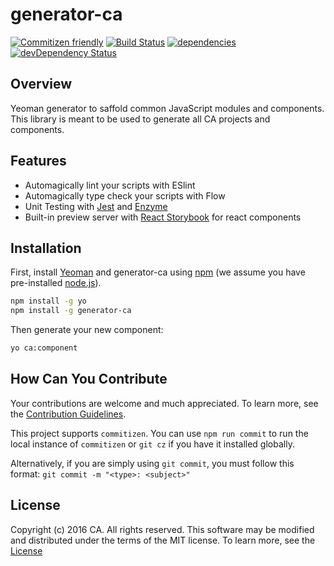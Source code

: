 # generator-ca
[![Commitizen friendly](https://img.shields.io/badge/commitizen-friendly-brightgreen.svg)](http://commitizen.github.io/cz-cli/)
[![Build Status](https://travis-ci.org/caapim/generator-ca.svg?branch=master)](https://travis-ci.org/caapim/generator-ca)
[![dependencies](https://david-dm.org/caapim/generator-ca.svg)](https://david-dm.org/caapim/generator-ca)
[![devDependency Status](https://david-dm.org/caapim/generator-ca/dev-status.svg)](https://david-dm.org/caapim/generator-ca#info=devDependencies)

## Overview

Yeoman generator to saffold common JavaScript modules and components. This library is meant to be used to generate all CA projects and components.

## Features

* Automagically lint your scripts with ESlint
* Automagically type check your scripts with Flow
* Unit Testing with [Jest](https://github.com/facebook/jest) and [Enzyme](https://github.com/airbnb/enzyme)
* Built-in preview server with [React Storybook](https://github.com/kadirahq/react-storybook) for react components

## Installation

First, install [Yeoman](http://yeoman.io) and generator-ca using [npm](https://www.npmjs.com/) (we assume you have pre-installed [node.js](https://nodejs.org/)).

```bash
npm install -g yo
npm install -g generator-ca
```

Then generate your new component:

```bash
yo ca:component
```

## How Can You Contribute
Your contributions are welcome and much appreciated. To learn more, see the [Contribution Guidelines](https://github.com/CAAPIM/react-themer/blob/master/CONTRIBUTING.md).

This project supports `commitizen`. You can use `npm run commit` to run the local instance of `commitizen` or `git cz` if you have it installed globally.

Alternatively, if you are simply using `git commit`, you must follow this format:
`git commit -m "<type>: <subject>"`

## License
Copyright (c) 2016 CA. All rights reserved.
This software may be modified and distributed under the terms of the MIT license. To learn more, see the [License](https://github.com/CAAPIM/react-themer/blob/master/LICENSE.md)
